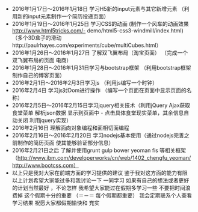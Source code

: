 - 2016年1月17日～2016年1月18日 学习H5新的input元素与其它新增元素 （利用新的input元素制作一个简历投递页面）
- 2016年1月19日～2016年1月25日 学习CSS的动画 (制作一个风车的动画效果 http://www.html5tricks.com/- demo/html5-css3-windmill/index.html)（多个3D盒子的滑动http://paulrhayes.com/experiments/cube/multiCubes.html）
- 2016年1月26日～2016年1月27日 了解双飞翼布局（淘宝页面） （完成一个双飞翼布局的页面 电商）
- 2016年1月28日～2016年1月31日学习与bootstrap框架 （利用bootstrap框架制作自己的博客页面）
- 2016年2月1日～2016年2月3日学习js （利用js编写一个时钟）
- 2016年2月4日 学习js对Dom进行操作 （编写一个页面在页面中显示页面的名称）
- 2016年2月5日～2016年2月15日学习jquery相关技术（利用jQuery Ajax获取食堂菜单 解析json数据 显示到页面中 - 点击具体食堂现实菜单，其余信息自动关闭 利用jquery实现）
- 2016年2月16日 理解面向对象编程和面相切面编程
- 2016年2月16日～2016年2月20日 学习nodejs基本使用（通过nodejs完善之前制作的简历页面 使其能够验证部分信息）
- 2016年2月21日之后 了解并使用grunt gulp bower yeoman fis 等相关框架（http://www.ibm.com/developerworks/cn/web/1402_chengfu_yeoman/       http://www.bootcss.com）
- 以上只是我对大家在前端方面的学习提供的建议 鉴于我对这方面的能力有限 以上计划希望大家能过多和我讨论一下 一同学习 如果有自己的想法或者更好的计划当然最好 ，不论怎样 我希望大家能过在假期多学习一些 不要把时间浪费掉 这个假期十分的重要 （＝－＝ 每个假期都重要） 我会定期联系个人查看学习结果 祝愿大家都假期愉快和 充实

